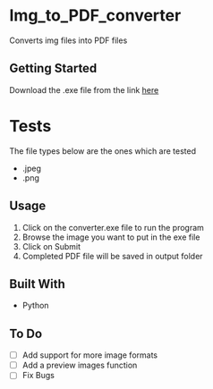 # Img_to_PDF_converter
Converts img files into PDF files

## Getting Started
Download the .exe file from the link
[here](https://www.dropbox.com/s/62jed36hip6jc1f/Converter.zip?dl=0)


# Tests
The file types below are the ones which are tested
- .jpeg
- .png

## Usage
1. Click on the converter.exe file to run the program
2. Browse the image you want to put in the exe file
3. Click on Submit
4. Completed PDF file will be saved in output folder

## Built With
- Python

## To Do
- [ ] Add support for more image formats
- [ ] Add a preview images function
- [ ] Fix Bugs
